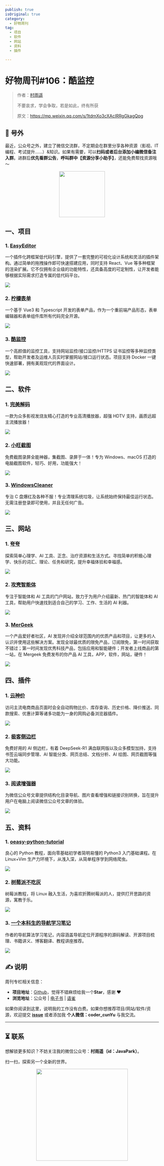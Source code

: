 ```yaml
---
publish: true
isOriginal: true
category:
  - 好物周刊
tag:
  - 项目
  - 软件
  - 网站
  - 资料
  - 插件

---
```


# 好物周刊#106：酷监控

> 作者：[村雨遥](https://github.com/cunyu1943)
> 
> 不要哀求，学会争取，若是如此，终有所获
> 
> 原文：https://mp.weixin.qq.com/s/1tdmXo3cXAcIRRgGkagQpg


## 🎈 号外 

最近，公众号之外，建立了微信交流群，不定期会在群里分享各种资源（影视、IT 编程、考试提升……）&知识。如果有需要，可以**扫码或者后台添加小编微信备注入群**。进群后**优先看群公告**，**呼叫群中【资源分享小助手】**，还能免费帮找资源哦～

<center>
<img src="/contact/wxgroup.jpg" width="150"> 
</center>

## 一、项目

### 1. [EasyEditor](https://github.com/Easy-Editor/EasyEditor)

一个插件化跨框架低代码引擎，提供了一套完整的可视化设计系统和灵活的插件架构。通过简单的拖拽操作即可快速搭建应用，同时支持 React、Vue 等多种框架的渲染扩展。它不仅拥有企业级的功能特性，还具备高度的可定制性，让开发者能够根据实际需求打造专属的低代码平台。

![](assets/0510-0516/1747007962994-646c5a71-f80a-4b9d-a657-d9ccd44c2e25.webp)

### 2. [柠檬表单](https://github.com/bojue/lemon-form)

一个基于 Vue3 和 Typescript 开发的表单产品，作为一个重前端产品形态，表单编辑器和表单组件库所有代码完全开源。

![](assets/0510-0516/1747008071075-07e07830-6da1-401d-9dac-ebc99c785d9a.webp)

### 3. [酷监控](https://github.com/star7th/coolmonitor)

一个高颜值的监控工具，支持网站监控/接口监控/HTTPS 证书监控等多种监控类型，帮助开发者及运维人员实时掌握网站/接口运行状态。项目支持 Docker 一键快速部署，拥有美观现代的界面设计。

![](assets/0510-0516/1747008247988-16248841-b187-4c2b-871a-1663de546e04.webp)

## 二、软件

### 1. [完美解码](https://jm.wmzhe.com)

一款为众多影视发烧友精心打造的专业高清播放器，超强 HDTV 支持，画质远超主流播放器！

![](assets/0510-0516/1746493362223-9253289a-5c74-4e61-9196-9e4d288ec52c.webp)

### 2. [小旺截图](https://www.xiaowang.com)

免费截图录屏全能神器，集截图、录屏于一体！专为 Windows、macOS 打造的电脑截图软件，轻巧、好用，功能强大！

![](assets/0510-0516/1746526991582-329710fa-6eb9-4e42-ab20-2a542e99cf7b.webp)

### 3. [WindowsCleaner](https://github.com/darkmatter2048/WindowsCleaner)

专治 C 盘爆红及各种不服！专业清理系统垃圾，让系统始终保持最佳运行状态。无需注册登录即可使用，并且无任何广告。

![](assets/0510-0516/1746524508613-33436580-6588-4d2d-96dd-707982831b94.webp)

## 三、网站

### 1. [夸夸](https://kuakua.app/zh-CN)

探索简单心理学、AI 工具、正念、治疗资源和生活方式。寻找简单的积极心理学、快乐的词汇、理论、任务和研究，提升幸福体验和幸福感。

![](assets/0510-0516/1747008357706-0ef7387e-ba46-4d82-8ba7-26a9f8d0078a.webp)

### 2. [攻壳智能体](https://gongke.net)

专注于智能体和 AI 工具的门户网站，致力于为用户介绍最新、热门的智能体和 AI 工具，帮助用户快速找到适合自己的学习、工作、生活的 AI 利器。

![](assets/0510-0516/1747093831778-09abbd2d-829d-43fa-8baf-50f6b0bd348e.webp)

### 3. [MerGeek](https://mergeek.com)

一个产品爱好者社区，AI 发现并介绍全球范围内的优质产品和项目，让更多的人认识并使用这些解决方案。发现全球最优质的限免产品，订阅限免，第一时间获取不错过；第一时间发现优秀科技产品，包括应用和智能硬件；开发者上线商品的第一站，在 Mergeek 免费发布的你产品 AI 工具，APP，软件，网站，硬件！

![](assets/0510-0516/1747095561113-1dc0f335-a12b-4315-ad32-d77c78bc61fd.webp)

## 四、插件

### 1. [云神价](https://chromewebstore.google.com/detail/云神价-购物点点/bnlanfoeolmminabanfaomlpacadfkie)

访问主流电商商品页面时会全自动购物比价、库存查询、历史价格、降价推送、同款搜索、优惠计算等诸多功能为一身的网购必备浏览器插件。

![](assets/0510-0516/1747094498903-fb1549e9-0867-44f1-a19b-bc381df94b16.webp)

### 2. [极客侧边栏](https://chromewebstore.google.com/detail/极客侧边栏-免费deepseek丨书签云同步/gjkfnalkblnjkalnipilmaacibikciin)

免费好用的 AI 侧边栏，有着 DeepSeek-R1 满血联网版以及众多模型加持，支持书签云端同步管理、AI 智能分类、网页总结、文档分析、AI 绘图、网页截图等强大功能。

![](assets/0510-0516/1747008509785-5090f78f-3cd8-46f8-8d66-dfbfe800f217.webp)

### 3. [阅读增强器](https://chromewebstore.google.com/detail/公众号阅读增强器/hkphjgkdfljgdhbljjmhmdllbcmiofof)

为微信公众号文章提供结构化目录导航、图片查看增强和链接识别转换，旨在提升用户在电脑上阅读微信公众号文章的体验。

![](assets/0510-0516/1747008719478-931a5bcf-af9f-4409-b7a9-fee5958a3adc.webp)

## 五、资料

### 1. [oeasy-python-tutorial](https://github.com/overmind1980/oeasy-python-tutorial)

良心的 Python 教程，面向零基础初学者简明易懂的 Python3 入门基础课程。在 Linux+Vim 生产力环境下，从浅入深，从简单程序学到网络爬虫。

![](assets/0510-0516/1747095112067-13726f04-a0b5-4b6f-b9c0-cf72bbb75cbb.webp)

### 2. [树莓派不吃灰](https://github.com/zhaoolee/pi)

树莓派教程，将 Linux 融入生活，为喜欢折腾树莓派的人，提供打开思路的资源，寓教于乐。

![](assets/0510-0516/1747095307201-a2d1a9bb-4cad-4836-b8d6-548cd95ac5d0.webp)

### 3. [一个本科生的导航学习笔记](https://github.com/LiZhengXiao99/Navigation-Learning)

作者的导航算法学习笔记，内容涵盖导航定位开源程序的源码解读、开源项目梳理、书籍讲义、博客翻译、教程讲座推荐。

![](assets/0510-0516/1747095466132-e8d3fbc3-29fb-462f-82b7-cf90fee02f5f.webp)

## ✍️ 说明

周刊专栏相关信息：

- **项目地址**：[Github](https://github.com/cunyu1943/weekly)，觉得不错麻烦给我一个**Star**，感谢 ❤️
- **浏览地址**：公众号 | [电子书](https://cunyu1943.github.io/weekly) | [语雀](https://yuque.com/cunyu1943/weekly)

如果你阅读到这里，说明我的工作没有白费。如果你想推荐项目/网站/软件/资源，欢迎提交 **[issue](https://github.com/cunyu1943/weekly/issues)** 或者添加我 **个人微信：coder_cunYu** 与我交流。

---

## ⏳ 联系

想解锁更多知识？不妨关注我的微信公众号：**村雨遥（id：JavaPark）**。

扫一扫，探索另一个全新的世界。

<center>
<img src="/contact/contact.png" width="300">
</center>


